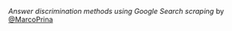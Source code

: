 _Answer discrimination methods using Google Search scraping_ by [@MarcoPrina](https://github.com/MarcoPrina)
